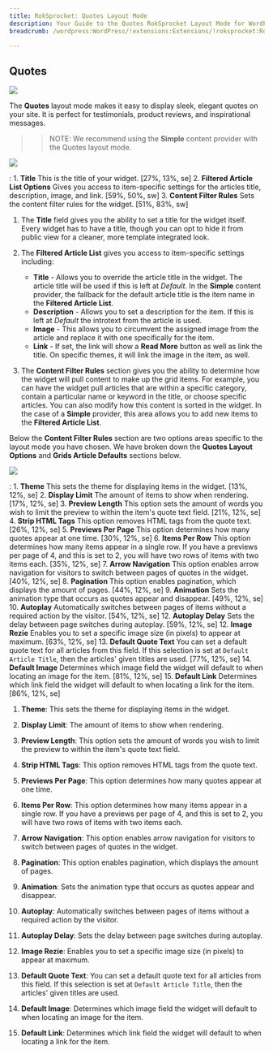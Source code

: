 ```yaml
---
title: RokSprocket: Quotes Layout Mode
description: Your Guide to the Quotes RokSprocket Layout Mode for WordPress
breadcrumb: /wordpress:WordPress/!extensions:Extensions/!roksprocket:RokSprocket

---
```


Quotes
-----

![][layout]

The **Quotes** layout mode makes it easy to display sleek, elegant quotes on your site. It is perfect for testimonials, product reviews, and inspirational messages.

>> NOTE: We recommend using the **Simple** content provider with the Quotes layout mode.

![][layout_1]

:   1. **Title** This is the title of your widget. [27%, 13%, se]
    2. **Filtered Article List Options** Gives you access to item-specific settings for the articles title, description, image, and link. [59%, 50%, sw]
    3. **Content Filter Rules** Sets the content filter rules for the widget. [51%, 83%, sw]

1. The **Title** field gives you the ability to set a title for the widget itself. Every widget has to have a title, though you can opt to hide it from public view for a cleaner, more template integrated look. 

2. The **Filtered Article List** gives you access to item-specific settings including:

    * **Title** - Allows you to override the article title in the widget. The article title will be used if this is left at *Default*. In the **Simple** content provider, the fallback for the default article title is the item name in the **Filtered Article List**.
    * **Description** - Allows you to set a description for the item. If this is left at *Default* the introtext from the article is used. 
    * **Image** - This allows you to circumvent the assigned image from the article and replace it with one specifically for the item. 
    * **Link** - If set, the link will show a **Read More** button as well as link the title. On specific themes, it will link the image in the item, as well.

3. The **Content Filter Rules** section gives you the ability to determine how the widget will pull content to make up the grid items. For example, you can have the widget pull articles that are within a specific category, contain a particular name or keyword in the title, or choose specific articles. You can also modify how this content is sorted in the widget. In the case of a **Simple** provider, this area allows you to add new items to the **Filtered Article List**.

Below the **Content Filter Rules** section are two options areas specific to the layout mode you have chosen. We have broken down the **Quotes Layout Options** and **Grids Article Defaults** sections below.

![][layout_2]

:   1. **Theme** This sets the theme for displaying items in the widget. [13%, 12%, se]
    2. **Display Limit** The amount of items to show when rendering. [17%, 12%, se]
    3. **Preview Length** This option sets the amount of words you wish to limit the preview to within the item's quote text field. [21%, 12%, se]
    4. **Strip HTML Tags** This option removes HTML tags from the quote text. [26%, 12%, se]
    5. **Previews Per Page** This option determines how many quotes appear at one time. [30%, 12%, se]
    6. **Items Per Row** This option determines how many items appear in a single row. If you have a previews per page of 4, and this is set to 2, you will have two rows of items with two items each. [35%, 12%, se]
    7. **Arrow Navigation** This option enables arrow navigation for visitors to switch between pages of quotes in the widget. [40%, 12%, se]
    8. **Pagination** This option enables pagination, which displays the amount of pages. [44%, 12%, se]
    9. **Animation** Sets the animation type that occurs as quotes appear and disappear. [49%, 12%, se]
    10. **Autoplay** Automatically switches between pages of items without a required action by the visitor. [54%, 12%, se]
    12. **Autoplay Delay** Sets the delay between page switches during autoplay. [59%, 12%, se]
    12. **Image Rezie** Enables you to set a specific image size (in pixels) to appear at maximum. [63%, 12%, se]
    13. **Default Quote Text** You can set a default quote text for all articles from this field. If this selection is set at `Default Article Title`, then the articles' given titles are used. [77%, 12%, se]
    14. **Default Image** Determines which image field the widget will default to when locating an image for the item. [81%, 12%, se]
    15. **Default Link** Determines which link field the widget will default to when locating a link for the item. [86%, 12%, se]

1. **Theme**: This sets the theme for displaying items in the widget.

2. **Display Limit**: The amount of items to show when rendering.

3. **Preview Length**: This option sets the amount of words you wish to limit the preview to within the item's quote text field.

4. **Strip HTML Tags**: This option removes HTML tags from the quote text.

5. **Previews Per Page**: This option determines how many quotes appear at one time.

6. **Items Per Row**: This option determines how many items appear in a single row. If you have a previews per page of 4, and this is set to 2, you will have two rows of items with two items each.

7. **Arrow Navigation**: This option enables arrow navigation for visitors to switch between pages of quotes in the widget.

8. **Pagination**: This option enables pagination, which displays the amount of pages.

9. **Animation**: Sets the animation type that occurs as quotes appear and disappear.

10. **Autoplay**: Automatically switches between pages of items without a required action by the visitor.

11. **Autoplay Delay**: Sets the delay between page switches during autoplay.

12. **Image Rezie**: Enables you to set a specific image size (in pixels) to appear at maximum.

13. **Default Quote Text**: You can set a default quote text for all articles from this field. If this selection is set at `Default Article Title`, then the articles' given titles are used.

14. **Default Image**: Determines which image field the widget will default to when locating an image for the item.

15. **Default Link**: Determines which link field the widget will default to when locating a link for the item.

[layout]: assets/quotes.jpeg
[layout_1]: assets/quotes_1.jpeg
[layout_2]: assets/quotes_2.jpeg
